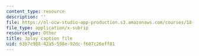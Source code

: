 ```yaml
---
content_type: resource
description: ''
file: https://ol-ocw-studio-app-production.s3.amazonaws.com/courses/18-02-multivariable-calculus-fall-2007/63b7c98842a5598e92dcf607c26eff81_YBajUR3EFSM.vtt
file_type: application/x-subrip
resourcetype: Other
title: 3play caption file
uid: 63b7c988-42a5-598e-92dc-f607c26eff81
---
```

